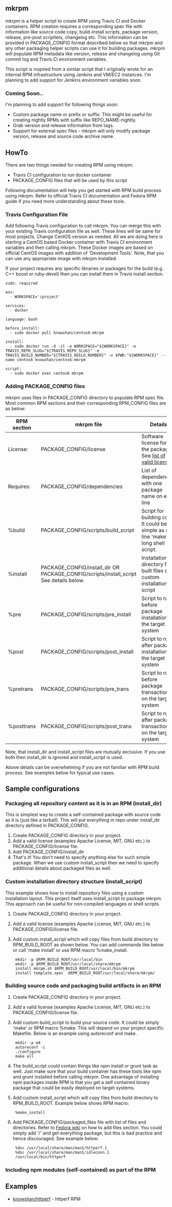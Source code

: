 ## mkrpm
mkrpm is a helper script to create RPM using Travis CI and Docker containers. RPM creation requires a corresponding spec file with information like source code copy, build-install scripts,  package version, release, pre-post scriptlets, changelog etc.  This information can be provided in PACKAGE_CONFIG format described below so that mkrpm and any other packaging helper scripts can use it for building packages. mkrpm will populate RPM metadata like version, release and changelog using Git commit log and Travis CI environment variables.

This script is inspired from a similar script that I originally wrote for an internal RPM infrastructure using Jenkins and VM/EC2 instances. I'm planning to add support for Jenkins environment variables soon.

### Coming Soon..
I'm planning to add support for following things soon:
 * Custom package name or prefix or suffix: This might be useful for creating nightly RPMs with suffix like REPO_NAME-nightly.
 * Grab version and release information from tags.
 * Support for external spec files - mkrpm will only modify package version, release and source code archive name.


## HowTo
There are two things needed for creating RPM using mkrpm:
 * Travis CI configuration to run docker container
 * PACKAGE_CONFIG files that will be used by this script

Following documentation will help you get started with RPM build process using mkrpm. Refer to official Travis CI documentation and Fedora RPM guide if you need more understanding about these tools.

### Travis Configuration File
Add following Travis configuration to call mkrpm. You can merge this with your existing Travis configuration file as well. These lines will be same for most projects. Change CentOS version as needed. All we are doing here is starting a CentOS based Docker container with Travis CI environment variables and then calling mkrpm. These Docker images are based on official CentOS images with addition of 'Development Tools'. Note, that you can use any appropriate image with mkrpm installed.

If your project requires any specific libraries or packages for the build (e.g. C++ boost or ruby-devel) then you can install them in Travis install section.


	sudo: required

	env:
	  - WORKSPACE='/project'

	services:
	  - docker

	language: bash

	before_install:
	  - sudo docker pull knowshan/centos6-mkrpm

	install:
	  - sudo docker run -d -it -e WORKSPACE="${WORKSPACE}" -e TRAVIS_REPO_SLUG="${TRAVIS_REPO_SLUG}" -e TRAVIS_BUILD_NUMBER="${TRAVIS_BUILD_NUMBER}" -v $PWD:"${WORKSPACE}" --name centos6 knowshan/centos6-mkrpm

	script:
	  - sudo docker exec centos6 mkrpm



### Adding PACKAGE_CONFIG files
mkrpm uses files in PACKAGE_CONFIG directory to populate RPM spec file. Most common RPM sections and their corresponding RPM\_CONFIG files are as below:

| RPM section     | mkrpm file    | Details |
| ------------    | -----------   | ------- |     
| License:        | PACKAGE_CONFIG/license | Software license for the package. See [list of valid licenses](https://fedoraproject.org/wiki/ParagNemade/CommonRpmlintErrors#invalid-license). 
| Requires:       | PACKAGE_CONFIG/dependencies | List of dependencies with one package name on each line |
| %build          | PACKAGE_CONFIG/scripts/build_script | Script for building code. It could be as simple as one line 'make' or long shell script. |
| %install        | PACKAGE_CONFIG/install_dir OR <br> PACKAGE_CONFIG/scripts/install_script <br> See details below. | Installation directory for built files or custom installation script |
| %pre            | PACKAGE_CONFIG/scripts/pre_install | Script to run before package installation on the target system |
| %post           | PACKAGE_CONFIG/scripts/post_install | Script to run after package installation on the target system |
| %pretrans       | PACKAGE_CONFIG/scripts/pre_trans | Script to run before package transaction on the target system |
| %posttrans      | PACKAGE_CONFIG/scripts/post_trans | Script to run after package transaction on the target system |


Note, that install_dir and install_script files are mutually exclusive. If you use both then install_dir is ignored and install_script is used.

Above details can be overwhelming if you are not familiar with RPM build process. See examples below for typical use cases.

## Sample configurations
### Packaging all repository content as it is in an RPM (install_dir)
This is simplest way to create a self-contained package with source code as it is (just like a tarball). This will put everything in repo under install_dir directory defined in PACKAGE_CONFIG.

1. Create PACKAGE_CONFIG directory in your project.
2. Add a valid license (examples Apache License, MIT, GNU etc.) to PACKAGE_CONFIG/license file.
3. Add PACKAGE_CONFIG/install_dir
4. That's it! You don't need to specify anything else for such simple package. When we use custom install_script then we need to specify additional details about packaged files as well.


### Custom installation directory structure (install_script)
This example shows how to install repository files using a custom installation layout. This project itself uses install_script to package mkrpm. This approach can be useful for non-compiled languages or shell scripts

1. Create PACKAGE_CONFIG directory in your project.
2. Add a valid license (examples Apache License, MIT, GNU etc.) to PACKAGE_CONFIG/license file.
3. Add custom install_script which will copy files from build directory to RPM_BUILD_ROOT as shown below. You can add commands like below or call 'make install' or use RPM macro %make_install.

		mkdir -p $RPM_BUILD_ROOT/usr/local/bin
		mkdir -p $RPM_BUILD_ROOT/usr/local/share/mkrpm
		install mkrpm.sh $RPM_BUILD_ROOT/usr/local/bin/mkrpm
		install template.spec  $RPM_BUILD_ROOT/usr/local/share/mkrpm/
		

### Building source code and packaging build artifacts in an RPM
1. Create PACKAGE_CONFIG directory in your project.
2. Add a valid license (examples Apache License, MIT, GNU etc.) to PACKAGE_CONFIG/license file.
3. Add custom build_script to build your source code. It could be simply 'make' or RPM macro %make. This will depend on your project specific Makefile. Below is an example using autoreconf and make.

        mkdir -p m4
        autoreconf -i
        ./configure
        make all

4. The build_script could contain things like npm install or grunt task as well. Just make sure that your build container has these tools like npm and grunt installed before calling mkrpm. One advantage of installing npm packages inside RPM is that you get a self contained binary package that could be easily deployed on target systems.
5. Add custom install_script which will copy files from build directory to RPM_BUILD_ROOT. Example below shows RPM macro:

        %make_install

6. Add PACKAGE_CONFIG/packaged_files file with list of files and directories. Refer to [Fedora wiki](https://fedoraproject.org/wiki/How_to_create_an_RPM_package#.25files_section) on how to add files section. You could simply add '/' and get everything package, but this is bad practice and hence discouraged. See example below:

        %doc /usr/local/share/man/man1/httperf.1
        %doc /usr/local/share/man/man1/idleconn.1
        /usr/local/bin/httperf

### Including npm modules (self-contained) as part of the RPM

## Examples
 * [knowshan/httperf](https://github.com/knowshan/httperf) - httperf RPM
